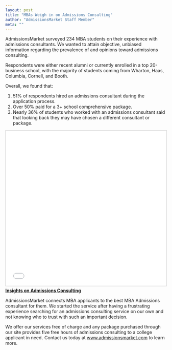 ```yaml
---
layout: post
title: "MBAs Weigh in on Admissions Consulting"
author: "AdmissionsMarket Staff Member"
meta: ""
---
```


AdmissionsMarket surveyed 234 MBA students on their experience with admissions consultants. We wanted to attain objective, unbiased information regarding the prevalence of and opinions toward admissions consulting.  

Respondents were either recent alumni or currently enrolled in a top 20-business school, with the majority of students coming from Wharton, Haas, Columbia, Cornell, and Booth.  

Overall, we found that:
1. 51% of respondents hired an admissions consultant during the application process.
2. Over 50% paid for a 3+ school comprehensive package.
3. Nearly 36% of students who worked with an admissions consultant said that looking back they may have chosen a different consultant or package.  

<iframe src="//www.slideshare.net/slideshow/embed_code/key/MkVDlE8IDI49q3" width="595" height="485" frameborder="0" marginwidth="0" marginheight="0" scrolling="no" style="border:1px solid #CCC; border-width:1px; margin-bottom:5px; max-width: 100%;" allowfullscreen> </iframe> <div style="margin-bottom:5px"> <strong> <a href="//www.slideshare.net/KirstenStajich/insights-on-admissions-consulting" title="Insights on Admissions Consulting" target="_blank">Insights on Admissions Consulting</a> </strong><strong><a target="_blank" href="https://www.slideshare.net/KirstenStajich"></a></strong> </div>

AdmissionsMarket connects MBA applicants to the best MBA Admissions consultant for them. We started the service after having a frustrating experience searching for an admissions consulting service on our own and not knowing who to trust with such an important decision.  

We offer our services free of charge and any package purchased through our site provides five free hours of admissions consulting to a college applicant in need . Contact us today at www.admissionsmarket.com to learn more.
